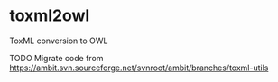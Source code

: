 toxml2owl
=========

ToxML conversion to OWL

TODO Migrate code from https://ambit.svn.sourceforge.net/svnroot/ambit/branches/toxml-utils
